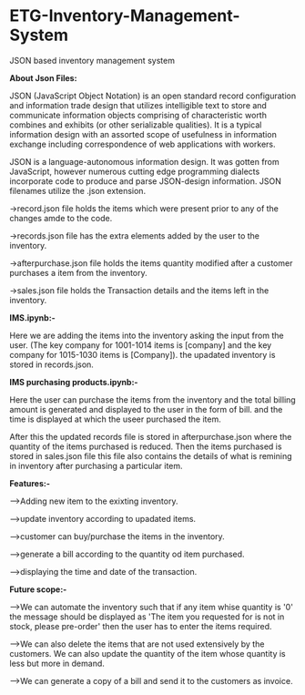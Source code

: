 # ETG-Inventory-Management-System
JSON based inventory management system

**About Json Files:**

JSON (JavaScript Object Notation) is an open standard record configuration and information trade design that utilizes intelligible text to store and communicate information objects comprising of characteristic worth combines and exhibits (or other serializable qualities). It is a typical information design with an assorted scope of usefulness in information exchange including correspondence of web applications with workers. 

JSON is a language-autonomous information design. It was gotten from JavaScript, however numerous cutting edge programming dialects incorporate code to produce and parse JSON-design information. JSON filenames utilize the .json extension.

->record.json file holds the items which were present prior to any of the changes amde to the code.

->records.json file has the extra elements added by the user to the inventory.

->afterpurchase.json file holds the items quantity modified after a customer purchases a item from the inventory.

->sales.json file holds the Transaction details and the items left in the inventory.


**IMS.ipynb:-**

Here we are adding the items into the inventory asking the input from the user. (The key company for 1001-1014 items is [company] and the key company for 1015-1030 items is [Company]). the upadated inventory is stored in records.json.

**IMS purchasing products.ipynb:-**

Here the user can purchase the items from the inventory and the total billing amount is generated and displayed to the user in the form of bill. and the time is displayed at which the useer purchased the item.

After this the updated records file is stored in afterpurchase.json where the quantity of the items purchased is reduced. Then the items purchased is stored in sales.json file this file also contains the details of what is remining in inventory after purchasing a particular item.

**Features:-**

-->Adding new item to the exixting inventory.

-->update inventory according to upadated items.

-->customer can buy/purchase the items in the inventory.

-->generate a bill according to the quantity od item purchased.

-->displaying the time and date of the transaction.

**Future scope:-**

-->We can automate the inventory such that if any item whise quantity is '0' the message should be displayed as 'The item you requested for is not in stock, please pre-order' then the user has to enter the items required.

-->We can also delete the items that are not used extensively by the customers. We can also update the quantity of the item whose quantity is less but more in demand.

-->We can generate a copy of a bill and send it to the customers as invoice.
